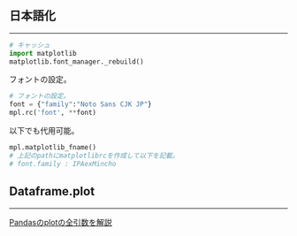 ## 日本語化
---

```py
# キャッシュ
import matplotlib
matplotlib.font_manager._rebuild()
```

フォントの設定。
```py
# フォントの設定。
font = {"family":"Noto Sans CJK JP"}
mpl.rc('font', **font)
```
以下でも代用可能。
```py
mpl.matplotlib_fname()
# 上記のpathにmatplotlibrcを作成して以下を記載。
# font.family : IPAexMincho
```

## Dataframe.plot
---
[Pandasのplotの全引数を解説](http://own-search-and-study.xyz/2016/08/03/pandas%E3%81%AEplot%E3%81%AE%E5%85%A8%E5%BC%95%E6%95%B0%E3%82%92%E4%BD%BF%E3%81%84%E3%81%93%E3%81%AA%E3%81%99/)